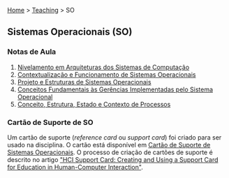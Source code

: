 [Home](https://lesandrop.github.io) > [Teaching](https://lesandrop.github.io/site/teaching/index.html) > SO


## Sistemas Operacionais (SO)

### Notas de Aula

1. [Nivelamento em Arquiteturas dos Sistemas de Computação](SO-01-Nivelamento.pdf)
1. [Contextualização e Funcionamento de Sistemas Operacionais](SO-02-ContextualizacaoFuncionamentoDeSOs.pdf)
1. [Projeto e Estruturas de Sistemas Operacionais](SO-03-ProjetoEstruturaDeSOs.pdf)
1. [Conceitos Fundamentais às Gerências Implementadas pelo Sistema Operacional](SO-04-ConceitosFundamentais.pdf)
1. [Conceito, Estrutura, Estado e Contexto de Processos](SO-05-Conceito%2C%20Estrutura%2C%20Estado%20e%20Contexto%20de%20Processos.pdf)


### Cartão de Suporte de SO

Um cartão de suporte (_reference card_ ou _support card_) foi criado para ser usado na disciplina. O cartão está disponível em [Cartão de Suporte de Sistemas Operacionais](https://lesandrop.github.io/site/teaching/Sistemas%20Operacionais%20-%20Cartao%20de%20Suporte.pdf). O processo de criação de cartões de suporte é descrito no artigo ["HCI Support Card: Creating and Using a Support Card for Education in Human-Computer Interaction"](https://arxiv.org/abs/1909.06857).
